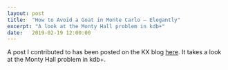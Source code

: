 ```yaml
---
layout: post
title:  "How to Avoid a Goat in Monte Carlo – Elegantly"
excerpt: "A look at the Monty Hall problem in kdb+"
date:   2019-02-19 12:00:00
---
```


A post I contributed to has been posted on the KX blog [here](https://kx.com/blog/how-to-avoid-a-goat-in-monte-carlo-elegantly/). It takes a look at the Monty Hall problem in kdb+.
